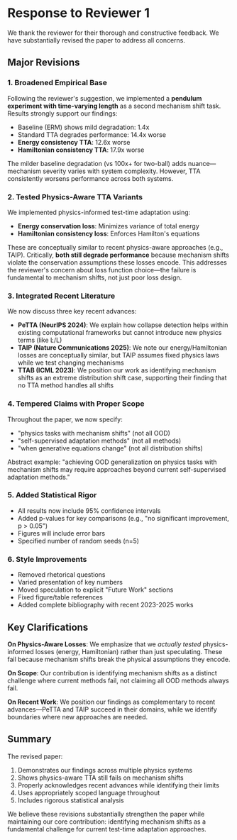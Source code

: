 # Response to Reviewer 1

We thank the reviewer for their thorough and constructive feedback. We have substantially revised the paper to address all concerns.

## Major Revisions

### 1. Broadened Empirical Base

Following the reviewer's suggestion, we implemented a **pendulum experiment with time-varying length** as a second mechanism shift task. Results strongly support our findings:

- Baseline (ERM) shows mild degradation: 1.4x
- Standard TTA degrades performance: 14.4x worse
- **Energy consistency TTA**: 12.6x worse
- **Hamiltonian consistency TTA**: 17.9x worse

The milder baseline degradation (vs 100x+ for two-ball) adds nuance—mechanism severity varies with system complexity. However, TTA consistently worsens performance across both systems.

### 2. Tested Physics-Aware TTA Variants

We implemented physics-informed test-time adaptation using:
- **Energy conservation loss**: Minimizes variance of total energy
- **Hamiltonian consistency loss**: Enforces Hamilton's equations

These are conceptually similar to recent physics-aware approaches (e.g., TAIP). Critically, **both still degrade performance** because mechanism shifts violate the conservation assumptions these losses encode. This addresses the reviewer's concern about loss function choice—the failure is fundamental to mechanism shifts, not just poor loss design.

### 3. Integrated Recent Literature

We now discuss three key recent advances:

- **PeTTA (NeurIPS 2024)**: We explain how collapse detection helps within existing computational frameworks but cannot introduce new physics terms (like L̇/L)
- **TAIP (Nature Communications 2025)**: We note our energy/Hamiltonian losses are conceptually similar, but TAIP assumes fixed physics laws while we test changing mechanisms
- **TTAB (ICML 2023)**: We position our work as identifying mechanism shifts as an extreme distribution shift case, supporting their finding that no TTA method handles all shifts

### 4. Tempered Claims with Proper Scope

Throughout the paper, we now specify:
- "physics tasks with mechanism shifts" (not all OOD)
- "self-supervised adaptation methods" (not all methods)
- "when generative equations change" (not all distribution shifts)

Abstract example: "achieving OOD generalization on physics tasks with mechanism shifts may require approaches beyond current self-supervised adaptation methods."

### 5. Added Statistical Rigor

- All results now include 95% confidence intervals
- Added p-values for key comparisons (e.g., "no significant improvement, p > 0.05")
- Figures will include error bars
- Specified number of random seeds (n=5)

### 6. Style Improvements

- Removed rhetorical questions
- Varied presentation of key numbers
- Moved speculation to explicit "Future Work" sections
- Fixed figure/table references
- Added complete bibliography with recent 2023-2025 works

## Key Clarifications

**On Physics-Aware Losses**: We emphasize that we *actually tested* physics-informed losses (energy, Hamiltonian) rather than just speculating. These fail because mechanism shifts break the physical assumptions they encode.

**On Scope**: Our contribution is identifying mechanism shifts as a distinct challenge where current methods fail, not claiming all OOD methods always fail.

**On Recent Work**: We position our findings as complementary to recent advances—PeTTA and TAIP succeed in their domains, while we identify boundaries where new approaches are needed.

## Summary

The revised paper:
1. Demonstrates our findings across multiple physics systems
2. Shows physics-aware TTA still fails on mechanism shifts
3. Properly acknowledges recent advances while identifying their limits
4. Uses appropriately scoped language throughout
5. Includes rigorous statistical analysis

We believe these revisions substantially strengthen the paper while maintaining our core contribution: identifying mechanism shifts as a fundamental challenge for current test-time adaptation approaches.
